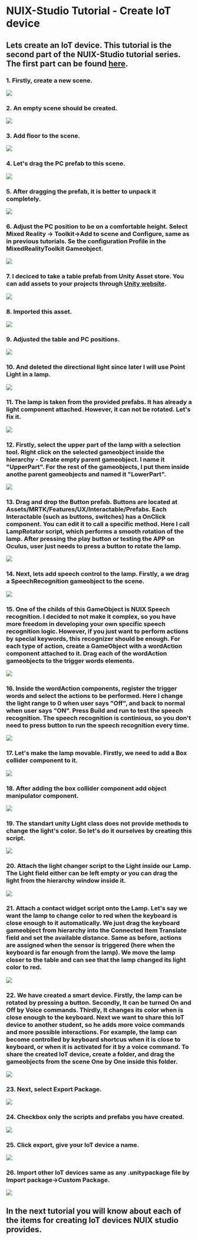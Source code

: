 # NUIX-Studio Tutorial - Create IoT device

## Lets create an IoT device. This tutorial is the second part of the NUIX-Studio tutorial series. The first part can be found [here](https://github.com/FedorIvachev/IoThingsLab-ReadmeFiles/blob/master/Tutorials/NUIXTutorial.md).

### 1. Firstly, create a new scene.
![](https://github.com/FedorIvachev/IoThingsLab-ReadmeFiles/blob/master/Tutorials/NUIX-Tutorial-2-Pictures/NUIX-Tutorial-2-1.png)

### 2. An empty scene should be created.
![](https://github.com/FedorIvachev/IoThingsLab-ReadmeFiles/blob/master/Tutorials/NUIX-Tutorial-2-Pictures/NUIX-Tutorial-2-2.png)

### 3. Add floor to the scene.
![](https://github.com/FedorIvachev/IoThingsLab-ReadmeFiles/blob/master/Tutorials/NUIX-Tutorial-2-Pictures/NUIX-Tutorial-2-3.png)

### 4. Let's drag the PC prefab to this scene.
![](https://github.com/FedorIvachev/IoThingsLab-ReadmeFiles/blob/master/Tutorials/NUIX-Tutorial-2-Pictures/NUIX-Tutorial-2-4.png)

### 5. After dragging the prefab, it is better to unpack it completely.
![](https://github.com/FedorIvachev/IoThingsLab-ReadmeFiles/blob/master/Tutorials/NUIX-Tutorial-2-Pictures/NUIX-Tutorial-2-5.png)

### 6. Adjust the PC position to be on a comfortable height. Select Mixed Reality -> Toolkit->Add to scene and Configure, same as in previous tutorials. Se the configuration Profile in the MixedRealityToolkit Gameobject.
![](https://github.com/FedorIvachev/IoThingsLab-ReadmeFiles/blob/master/Tutorials/NUIX-Tutorial-2-Pictures/NUIX-Tutorial-2-6.png)

### 7. I deciced to take a table prefab from Unity Asset store. You can add assets to your projects through [Unity website](assetstore.unity.com).
![](https://github.com/FedorIvachev/IoThingsLab-ReadmeFiles/blob/master/Tutorials/NUIX-Tutorial-2-Pictures/NUIX-Tutorial-2-7.png)

### 8. Imported this asset.
![](https://github.com/FedorIvachev/IoThingsLab-ReadmeFiles/blob/master/Tutorials/NUIX-Tutorial-2-Pictures/NUIX-Tutorial-2-8.png)

### 9. Adjusted the table and PC positions.
![](https://github.com/FedorIvachev/IoThingsLab-ReadmeFiles/blob/master/Tutorials/NUIX-Tutorial-2-Pictures/NUIX-Tutorial-2-9.png)

### 10. And deleted the directional light since later I will use Point Light in a lamp.
![](https://github.com/FedorIvachev/IoThingsLab-ReadmeFiles/blob/master/Tutorials/NUIX-Tutorial-2-Pictures/NUIX-Tutorial-2-10.png)

### 11. The lamp is taken from the provided prefabs. It has already a light component attached. However, it can not be rotated. Let's fix it.
![](https://github.com/FedorIvachev/IoThingsLab-ReadmeFiles/blob/master/Tutorials/NUIX-Tutorial-2-Pictures/NUIX-Tutorial-2-11.png)

### 12. Firstly, select the upper part of the lamp with a selection tool. Right click on the selected gameobject inside the hierarchy - Create empty parent gameobject. I name it "UpperPart". For the rest of the gameobjects, I put them inside anothe parent gameobjects and named it "LowerPart".
![](https://github.com/FedorIvachev/IoThingsLab-ReadmeFiles/blob/master/Tutorials/NUIX-Tutorial-2-Pictures/NUIX-Tutorial-2-12.png)

### 13. Drag and drop the Button prefab. Buttons are located at Assets/MRTK/Features/UX/Interactable/Prefabs. Each Interactable (such as buttons, switches) has a OnClick component. You can edit it to call a specific method. Here I call LampRotator script, which performs a smooth rotation of the lamp. After pressing the play button or testing the APP on Oculus, user just needs to press a button to rotate the lamp.
![](https://github.com/FedorIvachev/IoThingsLab-ReadmeFiles/blob/master/Tutorials/NUIX-Tutorial-2-Pictures/NUIX-Tutorial-2-13.png)

### 14. Next, lets add speech control to the lamp. Firstly, a we drag a SpeechRecognition gameobject to the scene.
![](https://github.com/FedorIvachev/IoThingsLab-ReadmeFiles/blob/master/Tutorials/NUIX-Tutorial-2-Pictures/NUIX-Tutorial-2-15.png)

### 15. One of the childs of this GameObject is NUIX Speech recognition. I decided to not make it complex, so you have more freedom in developing your own specific speech recognition logic. However, if you just want to perform actions by special keywords, this recognizer should be enough. For each type of action, create a GameObject with a wordAction component attached to it. Drag each of the wordAction gameobjects to the trigger words elements.
![](https://github.com/FedorIvachev/IoThingsLab-ReadmeFiles/blob/master/Tutorials/NUIX-Tutorial-2-Pictures/NUIX-Tutorial-2-16.png)

### 16. Inside the wordAction components, register the trigger words and select the actions to be performed. Here I change the light range to 0 when user says "Off", and back to normal when user says "ON". Press Build and run to test the speech recognition. The speech recognition is continious, so you don't need to press button to run the speech recognition every time. 
![](https://github.com/FedorIvachev/IoThingsLab-ReadmeFiles/blob/master/Tutorials/NUIX-Tutorial-2-Pictures/NUIX-Tutorial-2-17.png)

### 17. Let's make the lamp movable. Firstly, we need to add a Box collider component to it.
![](https://github.com/FedorIvachev/IoThingsLab-ReadmeFiles/blob/master/Tutorials/NUIX-Tutorial-2-Pictures/NUIX-Tutorial-2-18.png)

### 18. After adding the box collider component add object manipulator component.
![](https://github.com/FedorIvachev/IoThingsLab-ReadmeFiles/blob/master/Tutorials/NUIX-Tutorial-2-Pictures/NUIX-Tutorial-2-19.png)

### 19. The standart unity Light class does not provide methods to change the light's color. So let's do it ourselves by creating this script.
![](https://github.com/FedorIvachev/IoThingsLab-ReadmeFiles/blob/master/Tutorials/NUIX-Tutorial-2-Pictures/NUIX-Tutorial-2-20.png)

### 20. Attach the light changer script to the Light inside our Lamp. The Light field either can be left empty or you can drag the light from the hierarchy window inside it.
![](https://github.com/FedorIvachev/IoThingsLab-ReadmeFiles/blob/master/Tutorials/NUIX-Tutorial-2-Pictures/NUIX-Tutorial-2-21.png)

### 21. Attach a contact widget script onto the Lamp. Let's say we want the lamp to change color to red when the keyboard is close enough to it automatically. We just drag the keyboard gameobject from hierarchy into the Connected Item Translate field and set the available distance. Same as before, actions are assigned when the sensor is triggered (here when the keyboard is far enough from the lamp). We move the lamp closer to the table and can see that the lamp changed its light color to red.
![](https://github.com/FedorIvachev/IoThingsLab-ReadmeFiles/blob/master/Tutorials/NUIX-Tutorial-2-Pictures/NUIX-Tutorial-2-22.png)

### 22. We have created a smart device. Firstly, the lamp can be rotated by pressing a button. Secondly, It can be turned On and Off by Voice commands. Thirdly, It changes its color when is close enough to the keyboard. Next we want to share this IoT device to another student, so he adds more voice commands and more possible interactions. For example, the lamp can become controlled by keyboard shortcus when it is close to keyboard, or when it is activated for it by a voice command. To share the created IoT device, create a folder, and drag the gameobjects from the scene One by One inside this folder.
![](https://github.com/FedorIvachev/IoThingsLab-ReadmeFiles/blob/master/Tutorials/NUIX-Tutorial-2-Pictures/NUIX-Tutorial-2-23.png)

### 23. Next, select Export Package.
![](https://github.com/FedorIvachev/IoThingsLab-ReadmeFiles/blob/master/Tutorials/NUIX-Tutorial-2-Pictures/NUIX-Tutorial-2-24.png)

### 24. Checkbox only the scripts and prefabs you have created. 
![](https://github.com/FedorIvachev/IoThingsLab-ReadmeFiles/blob/master/Tutorials/NUIX-Tutorial-2-Pictures/NUIX-Tutorial-2-25.png)

### 25. Click export, give your IoT device a name.
![](https://github.com/FedorIvachev/IoThingsLab-ReadmeFiles/blob/master/Tutorials/NUIX-Tutorial-2-Pictures/NUIX-Tutorial-2-26.png)

### 26. Import other IoT devices same as any .unitypackage file by Import package->Custom Package.
![](https://github.com/FedorIvachev/IoThingsLab-ReadmeFiles/blob/master/Tutorials/NUIX-Tutorial-2-Pictures/NUIX-Tutorial-2-27.png)


## In the next tutorial you will know about each of the items for creating IoT devices NUIX studio provides.
